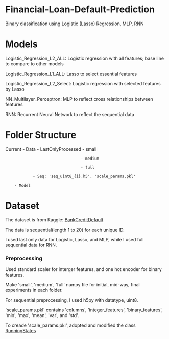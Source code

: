# Financial-Loan-Default-Prediction
Binary classification using Logistic (Lasso) Regression, MLP, RNN

# Models
Logistic_Regression_L2_ALL: Logistic regression with all features; base line to compare to other models

Logistic_Regression_L1_ALL: Lasso to select essential features

Logistic_Regression_L2_Select: Logistic regression with selected features by Lasso

NN_Multilayer_Perceptron: MLP to reflect cross relationships between features

RNN: Recurrent Neural Network to reflect the sequential data

# Folder Structure
Current - Data  - LastOnlyProcessed  - small

                                     - medium
                                     
                                     - full
                                     
                - Seq: 'seq_uint8_{i}.h5', 'scale_params.pkl'
                
        - Model

# Dataset
The dataset is from Kaggle: [BankCreditDefault](https://www.kaggle.com/datasets/kornilovag94/bank-credit-default-loan-default)

The data is sequential(length 1 to 20) for each unique ID. 

I used last only data for Logistic, Lasso, and MLP, while I used full sequential data for RNN. 

### Preprocessing
Used standard scaler for interger features, and one hot encoder for binary features. 

Make 'small', 'medium', 'full' numpy file for initial, mid-way, final experiments in each folder.

For sequential preprocessing, I used h5py with datatype, uint8.

'scale_params.pkl' contains 'columns', 'integer_features', 'binary_features', 'min', 'max', 'mean', 'var', and 'std'. 

To creade 'scale_params.pkl', adopted and modified the class [RunningStates](https://stackoverflow.com/a/17637351)
